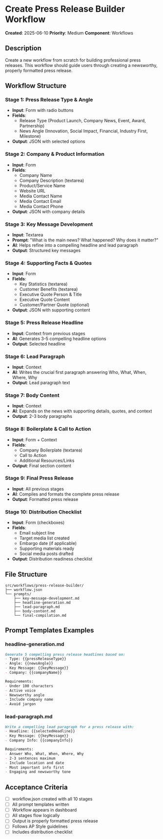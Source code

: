 # Create Press Release Builder Workflow

**Created**: 2025-06-10
**Priority**: Medium
**Component**: Workflows

## Description
Create a new workflow from scratch for building professional press releases. This workflow should guide users through creating a newsworthy, properly formatted press release.

## Workflow Structure

### Stage 1: Press Release Type & Angle
- **Input**: Form with radio buttons
- **Fields**: 
  - Release Type (Product Launch, Company News, Event, Award, Partnership)
  - News Angle (Innovation, Social Impact, Financial, Industry First, Milestone)
- **Output**: JSON with selected options

### Stage 2: Company & Product Information
- **Input**: Form
- **Fields**:
  - Company Name
  - Company Description (textarea)
  - Product/Service Name
  - Website URL
  - Media Contact Name
  - Media Contact Email
  - Media Contact Phone
- **Output**: JSON with company details

### Stage 3: Key Message Development
- **Input**: Textarea
- **Prompt**: "What is the main news? What happened? Why does it matter?"
- **AI**: Helps refine into a compelling headline and lead paragraph
- **Output**: Structured key messages

### Stage 4: Supporting Facts & Quotes
- **Input**: Form
- **Fields**:
  - Key Statistics (textarea)
  - Customer Benefits (textarea)
  - Executive Quote Person & Title
  - Executive Quote Content
  - Customer/Partner Quote (optional)
- **Output**: JSON with supporting content

### Stage 5: Press Release Headline
- **Input**: Context from previous stages
- **AI**: Generates 3-5 compelling headline options
- **Output**: Selected headline

### Stage 6: Lead Paragraph
- **Input**: Context
- **AI**: Writes the crucial first paragraph answering Who, What, When, Where, Why
- **Output**: Lead paragraph text

### Stage 7: Body Content
- **Input**: Context
- **AI**: Expands on the news with supporting details, quotes, and context
- **Output**: 2-3 body paragraphs

### Stage 8: Boilerplate & Call to Action
- **Input**: Form + Context
- **Fields**:
  - Company Boilerplate (textarea)
  - Call to Action
  - Additional Resources/Links
- **Output**: Final section content

### Stage 9: Final Press Release
- **Input**: All previous stages
- **AI**: Compiles and formats the complete press release
- **Output**: Formatted press release

### Stage 10: Distribution Checklist
- **Input**: Form (checkboxes)
- **Fields**:
  - Email subject line
  - Target media list created
  - Embargo date (if applicable)
  - Supporting materials ready
  - Social media posts drafted
- **Output**: Distribution readiness checklist

## File Structure
```
src/workflows/press-release-builder/
├── workflow.json
└── prompts/
    ├── key-message-development.md
    ├── headline-generation.md
    ├── lead-paragraph.md
    ├── body-content.md
    └── final-compilation.md
```

## Prompt Templates Examples

### headline-generation.md
```markdown
Generate 5 compelling press release headlines based on:
- Type: {{pressReleaseType}}
- Angle: {{newsAngle}}
- Key Message: {{keyMessage}}
- Company: {{companyName}}

Requirements:
- Under 100 characters
- Active voice
- Newsworthy angle
- Include company name
- Avoid jargon
```

### lead-paragraph.md
```markdown
Write a compelling lead paragraph for a press release with:
- Headline: {{selectedHeadline}}
- Key Message: {{keyMessage}}
- Company Info: {{companyInfo}}

Requirements:
- Answer Who, What, When, Where, Why
- 2-3 sentences maximum
- Include location and date
- Most important info first
- Engaging and newsworthy tone
```

## Acceptance Criteria
- [ ] workflow.json created with all 10 stages
- [ ] All prompt templates written
- [ ] Workflow appears in dashboard
- [ ] All stages flow logically
- [ ] Output is properly formatted press release
- [ ] Follows AP Style guidelines
- [ ] Includes distribution checklist